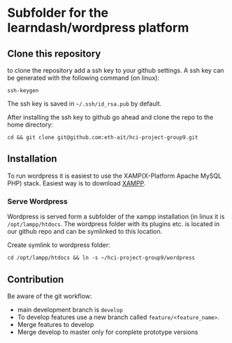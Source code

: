 # Subfolder for the learndash/wordpress platform

## Clone this repository
to clone the repository add a ssh key to your github settings. A ssh key can be generated with the following command (on linux):
```
ssh-keygen
```
The ssh key is saved in `~/.ssh/id_rsa.pub` by default.

After installing the ssh key to github go ahead and clone the repo to the home directory:
```
cd && git clone git@github.com:eth-ait/hci-project-group9.git
```

## Installation
To run wordpress it is easiest to use the XAMP(X-Platform Apache MySQL PHP) stack. Easiest way is to download [XAMPP](https://www.apachefriends.org/index.html).

### Serve Wordpress
Wordpress is served form a subfolder of the xampp installation (in linux it is `/opt/lampp/htdocs`. The wordpress folder with its plugins etc. is located in our github repo and can be symlinked to this location.

Create symlink to wordpress folder:
```
cd /opt/lampp/htdocs && ln -s ~/hci-project-group9/wordpress
```

## Contribution
Be aware of the git workflow:
* main development branch is `develop`
* To develop features use a new branch called `feature/<feature_name>`.
* Merge features to develop
* Merge develop to master only for complete prototype versions
